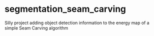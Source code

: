 # segmentation_seam_carving
Silly project adding object detection information to the energy map of a simple Seam Carving algorithm
